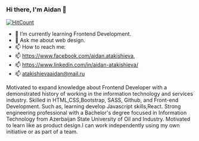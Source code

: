 ### Hi there, I'm Aidan 👋

[![HitCount](http://hits.dwyl.com/aidanatakishieva/aidanatakishieva.svg)](http://hits.dwyl.com/aidanatakishieva/aidanatakishieva)

- 🌱 I’m currently learning Frontend Development.
- 💬 Ask me about web design.
- 📫 How to reach me: 
- 📫 https://www.facebook.com/aidan.atakishieva,
- 📫 https://www.linkedin.com/in/aidan-atakishieva/
- 📫 atakishievaaidan@mail.ru


Motivated to expand knowledge about Frontend Developer with a demonstrated history of working in the information technology and services industry. Skilled in HTML,CSS,Bootstrap, SASS, Github, and Front-end Development. Such as, learning develop Javascript skills,React. Strong engineering professional with a Bachelor's degree focused in Information Technology from Azerbaijan State University of Oil and Industry. Motivated to learn like as product design.I can work independently using my own initiative or as part of a team. 
<!--
**aidanatakishieva/aidanatakishieva** is a ✨ _special_ ✨ repository because its `README.md` (this file) appears on your GitHub profile.

Here are some ideas to get you started:

- 🔭 I’m currently working on ...
- 🌱 I’m currently learning ...
- 👯 I’m looking to collaborate on ...
- 🤔 I’m looking for help with ...
- 💬 Ask me about ...
- 📫 How to reach me: ...
- 😄 Pronouns: ...
- ⚡ Fun fact: ...
-->
